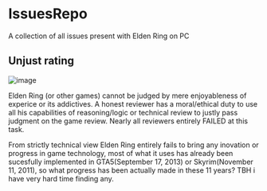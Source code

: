 # IssuesRepo
A collection of all issues present with Elden Ring on PC

## Unjust rating
![image](https://user-images.githubusercontent.com/2548763/158016350-79ac9356-d07b-4703-8ce6-3f0ddf8c7526.png)

Elden Ring (or other games) cannot be judged by mere enjoyableness of experice or its addictives. A honest reviewer has a moral/ethical duty to use all his capabilities of reasoning/logic or technical review to justly pass judgment on the game review. Nearly all reviewers entirely FAILED at this task.

From strictly technical view Elden Ring entirely fails to bring any inovation or progress in game technology, most of what it uses has already been sucesfully implemented in GTA5(September 17, 2013) or Skyrim(November 11, 2011), so what progress has been actually made in these 11 years? TBH i have very hard time finding any.
